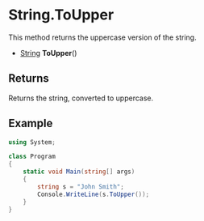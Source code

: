 # String.ToUpper #
This method returns the uppercase version of the string.

- [String](String.md) **ToUpper**()

## Returns ##
Returns the string, converted to uppercase.

## Example ##

```csharp
using System;

class Program
{
    static void Main(string[] args)
    {
        string s = "John Smith";
        Console.WriteLine(s.ToUpper());
    }
}
```